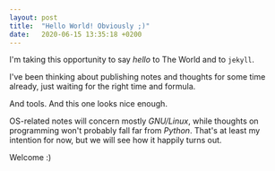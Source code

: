 ```yaml
---
layout: post
title:  "Hello World! Obviously ;)"
date:   2020-06-15 13:35:18 +0200
---
```

I'm taking this opportunity to say _hello_ to The World and to `jekyll`.

I've been thinking about publishing notes and thoughts for some time already, just waiting for the right time and formula.

And tools. And this one looks nice enough.

OS-related notes will concern mostly _GNU/Linux_, while thoughts on programming won't probably fall far from _Python_.
That's at least my intention for now, but we will see how it happily turns out.

Welcome :)
